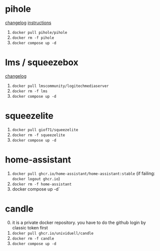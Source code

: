 # pihole

[changelog](https://github.com/pi-hole/docker-pi-hole/releases)
[instructions](https://github.com/pi-hole/docker-pi-hole#upgrading--reconfiguring)

1. `docker pull pihole/pihole`
1. `docker rm -f pihole`
1. `docker compose up -d`

# lms / squeezebox

[changelog](https://github.com/Logitech/slimserver/blob/public%2F8.4/Changelog8.html)

1. `docker pull lmscommunity/logitechmediaserver`
1. `docker rm -f lms`
1. `docker compose up -d`

# squeezelite

1. `docker pull giof71/squeezelite`
1. `docker rm -f squeezelite`
1. `docker compose up -d`

# home-assistant

1. `docker pull ghcr.io/home-assistant/home-assistant:stable` (if failing: `docker logout ghcr.io`)
1. `docker rm -f home-assistant`
1. docker compose up -d`

# candle

0. it is a private docker repository. you have to do the github login by classic token first
1. `docker pull ghcr.io/unividuell/candle`
1. `docker rm -f candle`
1. `docker compose up -d`
